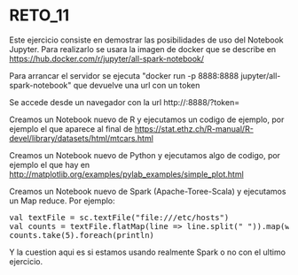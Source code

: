 # RETO_11

Este ejercicio consiste en demostrar las posibilidades de uso del Notebook Jupyter. Para realizarlo se usara la imagen de docker que se describe en https://hub.docker.com/r/jupyter/all-spark-notebook/

Para arrancar el servidor se ejecuta "docker run -p 8888:8888 jupyter/all-spark-notebook" que devuelve una url con un token

Se accede desde un navegador con  la url http://<dockerhostip>:8888/?token=<tokenquedevuelveelcomandoanterior>

Creamos un Notebook nuevo de R y ejecutamos un codigo de ejemplo,  por ejemplo el que aparece al final de https://stat.ethz.ch/R-manual/R-devel/library/datasets/html/mtcars.html

Creamos un Notebook nuevo de Python y ejecutamos algo de codigo, por ejemplo el que hay en http://matplotlib.org/examples/pylab_examples/simple_plot.html

Creamos un Notebook nuevo de Spark (Apache-Toree-Scala) y ejecutamos un Map reduce. Por ejemplo:

<pre>
val textFile = sc.textFile("file:///etc/hosts")
val counts = textFile.flatMap(line => line.split(" ")).map(word => (word, 1)).reduceByKey(_ + _).sortBy(-_._2)
counts.take(5).foreach(println)
</pre>

Y la cuestion aqui es si estamos usando realmente Spark o no con el ultimo ejercicio.
